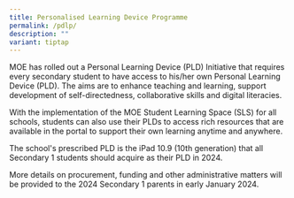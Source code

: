 ```yaml
---
title: Personalised Learning Device Programme
permalink: /pdlp/
description: ""
variant: tiptap
---
```

<p>MOE has rolled out a Personal Learning Device (PLD) Initiative that requires
every secondary student to have access to his/her own Personal Learning
Device (PLD). The aims are to enhance teaching and learning, support development
of self-directedness, collaborative skills and digital literacies.</p>
<p>With the implementation of the MOE Student Learning Space (SLS) for all
schools, students can also use their PLDs to access rich resources that
are available in the portal to support their own learning anytime and anywhere.</p>
<p>The school's prescribed PLD is the iPad 10.9 (10th generation) that all
Secondary 1 students should acquire as their PLD in 2024.&nbsp;</p>
<p>More details on procurement, funding and other administrative matters
will be provided to the 2024 Secondary 1 parents in early January 2024.</p>